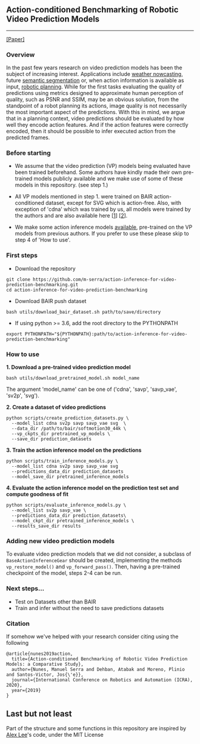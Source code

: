 ## Action-conditioned Benchmarking of Robotic Video Prediction Models

--------------------

[[Paper]](https://arxiv.org/abs/1910.02564)


### Overview
In the past few years research on video prediction models has been the subject of increasing interest. Applications include [weather nowcasting], future [semantic segmentation] or, when action information is available as input, [robotic planning]. While for the first tasks evaluating the quality of predictions using metrics designed to approximate human perception of quality, such as PSNR and SSIM, may be an obvious solution, from the standpoint of a robot planning its actions, image quality is not necessarily the most important aspect of the predictions.
With this in mind, we argue that in a planning context, video predictions should be evaluated by how well they encode action features. And if the action features were correctly encoded, then it should be possible to infer executed action from the predicted frames.

### Before starting
- We assume that the video prediction (VP) models being evaluated have been trained beforehand. Some authors have kindly made their own pre-trained models publicly available and we make use of some of these models in this repository. (see step 1.)

- All VP models mentioned in step 1. were trained on BAIR action-conditioned dataset, except for SVG which is action-free. Also, with exception of 'cdna' which was trained by us, all models were trained by the authors and are also available here [[1]] [[2]].

- We make some action inference models [available], pre-trained on the VP models from previous authors. If you prefer to use these please skip to step 4 of 'How to use'. 

### First steps
- Download the repository
```
git clone https://github.com/m-serra/action-inference-for-video-prediction-benchmarking.git
cd action-inference-for-video-prediction-benchmarking
```

- Download BAIR push dataset
```
bash utils/download_bair_dataset.sh path/to/save/directory
```

- If using python >= 3.6, add the root directory to the PYTHONPATH
```
export PYTHONPATH="${PYTHONPATH}:path/to/action-inference-for-video-prediction-benchmarking"
```

### How to use
**1. Download a pre-trained video prediction model**
```
bash utils/download_pretrained_model.sh model_name
```

The argument 'model_name' can be one of ('cdna', 'savp', 'savp_vae', 'sv2p', 'svg').

**2. Create a dataset of video predictions**
```
python scripts/create_prediction_datasets.py \
  --model_list cdna sv2p savp savp_vae svg  \
  --data_dir /path/to/bair/softmotion30_44k \
  --vp_ckpts_dir pretrained_vp_models \
  --save_dir prediction_datasets
```

**3. Train the action inference model on the predictions**
```
python scripts/train_inference_models.py \
  --model_list cdna sv2p savp savp_vae svg 
  --predictions_data_dir prediction_datasets  
  --model_save_dir pretrained_inference_models
```

**4. Evaluate the action inference model on the prediction test set and compute goodness of fit**
```
python scripts/evaluate_inference_models.py \
  --model_list sv2p savp_vae \
  --predictions_data_dir prediction_datasets\
  --model_ckpt_dir pretrained_inference_models \
  --results_save_dir results
```

### Adding new video prediction models
To evaluate video prediction models that we did not consider, a subclass of `BaseActionInferenceGear` should be created, implementing the methods `vp_restore_model()` and `vp_forward_pass()`. Then, having a pre-trained checkpoint of the model, steps 2-4 can be run.

### Next steps...
- Test on Datasets other than BAIR
- Train and infer without the need to save predictions datasets

### Citation
If somehow we've helped with your research consider citing using the following
```
@article{nunes2019action,
  title={Action-conditioned Benchmarking of Robotic Video Prediction Models: a Comparative Study},
  author={Nunes, Manuel Serra and Dehban, Atabak and Moreno, Plinio and Santos-Victor, Jos{\'e}},
  journal={International Conference on Robotics and Automation (ICRA), 2020},
  year={2019}
}
```

## Last but not least
Part of the structure and some functions in this repository are inspired by [Alex Lee]'s code, under the MIT License 

<!-- Links -->
[weather nowcasting]: https://papers.nips.cc/paper/5955-convolutional-lstm-network-a-machine-learning-approach-for-precipitation-nowcasting
[semantic segmentation]: https://arxiv.org/abs/1703.07684
[robotic planning]: https://arxiv.org/abs/1610.00696
[1]: https://github.com/alexlee-gk/video_prediction
[2]: https://github.com/edenton/svg
[here]: https://github.com/m-serra/action-inference-for-video-prediction-benchmarking/tree/master/scripts
[available]: https://github.com/m-serra/action-inference-for-video-prediction-benchmarking/tree/master/pretrained_inference_models
[Alex Lee]: https://github.com/alexlee-gk
